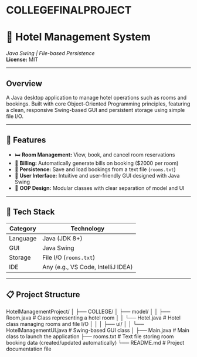 # COLLEGEFINALPROJECT
# 🏨 Hotel Management System  
*Java Swing | File-based Persistence*  
**License:** MIT  

---

## Overview  
A Java desktop application to manage hotel operations such as rooms and bookings. Built with core Object-Oriented Programming principles, featuring a clean, responsive Swing-based GUI and persistent storage using simple file I/O.

---

## 🚀 Features  

- 🛏️ **Room Management:** View, book, and cancel room reservations  
- 🧾 **Billing:** Automatically generate bills on booking ($2000 per room)  
- 💾 **Persistence:** Save and load bookings from a text file (`rooms.txt`)  
- 🎨 **User Interface:** Intuitive and user-friendly GUI designed with Java Swing  
- 🧠 **OOP Design:** Modular classes with clear separation of model and UI  

---

## 🧰 Tech Stack  

| Category    | Technology       |  
|-------------|------------------|  
| Language    | Java (JDK 8+)    |  
| GUI         | Java Swing       |  
| Storage     | File I/O (`rooms.txt`) |  
| IDE         | Any (e.g., VS Code, IntelliJ IDEA) |  

---

## 📋 Project Structure  
HotelManagementProject/
│
├── COLLEGE/
│   ├── model/
│   │   ├── Room.java              # Class representing a hotel room
│   │   └── Hotel.java             # Hotel class managing rooms and file I/O
│   │
│   ├── ui/
│   │   └── HotelManagementUI.java  # Swing-based GUI class
│
├── Main.java                     # Main class to launch the application
├── rooms.txt                    # Text file storing room booking data (created/updated automatically)
└── README.md                    # Project documentation file
